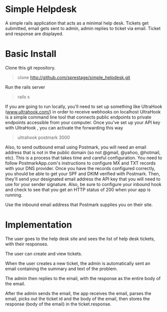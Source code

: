 Simple Helpdesk
=======

A simple rails application that acts as a minimal help desk.  Tickets get submitted, email gets sent to admin, admin replies to ticket via email.  Ticket and response are displayed.


Basic Install
=======
Clone this git repository.
  > clone http://github.com/sprestage/simple_helpdesk.git

Run the rails server
  > rails s

If you are going to run locally, you'll need to set up something like
UltraHook (www.ultrahook.com/‎) in order to receive webhooks on localhost
UltraHook is a simple command line tool that connects public endpoints
to private endpoints accessible from your computer.  Once you've set up
your API key with UltraHook , you can activate the forwarding this way
  > ultrahook postmark 3000

Also, to send outbound email using Postmark, you will need an email
address that is not in the public domain (so not @gmail, @yahoo, @hotmail,
etc).  This is a process that takes time and careful configuration.  You
need to follow PostmarkApp.com's instructions to configure MX and TXT
records with your DNS provider.  Once you have the records configured
correctly, you should be able to get your SPF and DKIM verified with
Postmark.  Then, they'll send your designated email address the API key
that you will need to use for your sender signature.  Also, be sure to
configure your inbound hook and check to see that you get an HTTP
status of 200 when your app is running.

Use the inbound email address that Postmark supplies you on their site.


Implementation
=======

The user goes to the help desk site and sees the list of help desk tickets,
with their responses.

The user can create and view tickets.

When the user creates a new ticket, the admin is automatically sent an
email containing the summary and text of the problem.

The admin then replies to the email, with the response as the entire body
of the email.

After the admin sends the email, the app receives the email, parses the
email, picks out the ticket id and the body of the email, then stores
the response (body of the email) in the ticket.response.
